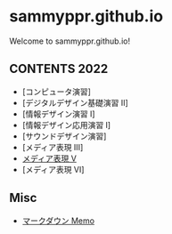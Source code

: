 # sammyppr.github.io

Welcome to sammyppr.github.io!

## CONTENTS 2022

- [コンピュータ演習]
- [デジタルデザイン基礎演習 II]
- [情報デザイン演習 I]
- [情報デザイン応用演習 I]
- [サウンドデザイン演習]
- [メディア表現 III]
- [メディア表現 V](2022/MediaRepresentationV/index.md)
- [メディア表現 VI]

## Misc

- [マークダウン Memo](./markdown_memo.md)
